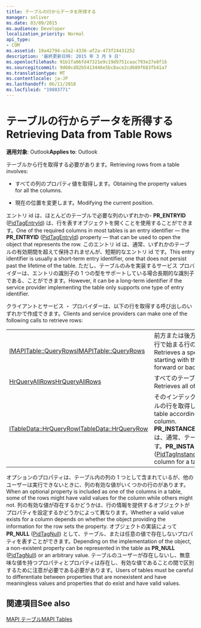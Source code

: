 ```yaml
---
title: テーブルの行からデータを所得する
manager: soliver
ms.date: 03/09/2015
ms.audience: Developer
localization_priority: Normal
api_type:
- COM
ms.assetid: 19a42794-a3a2-4336-af2a-473f24431252
description: '最終更新日時: 2015 年 3 月 9 日'
ms.openlocfilehash: 91b1fa06fd47321e9c19d9751caac793e27e8f16
ms.sourcegitcommit: 9d60cd82b5413446e5bc8ace2cd689f683fb41a7
ms.translationtype: MT
ms.contentlocale: ja-JP
ms.lasthandoff: 06/11/2018
ms.locfileid: "19803771"
---
```

# <a name="retrieving-data-from-table-rows"></a><span data-ttu-id="76d0d-103">テーブルの行からデータを所得する</span><span class="sxs-lookup"><span data-stu-id="76d0d-103">Retrieving Data from Table Rows</span></span>

  
  
<span data-ttu-id="76d0d-104">**適用対象**: Outlook</span><span class="sxs-lookup"><span data-stu-id="76d0d-104">**Applies to**: Outlook</span></span> 
  
<span data-ttu-id="76d0d-105">テーブルから行を取得する必要があります。</span><span class="sxs-lookup"><span data-stu-id="76d0d-105">Retrieving rows from a table involves:</span></span>
  
- <span data-ttu-id="76d0d-106">すべての列のプロパティ値を取得します。</span><span class="sxs-lookup"><span data-stu-id="76d0d-106">Obtaining the property values for all the columns.</span></span>
    
- <span data-ttu-id="76d0d-107">現在の位置を変更します。</span><span class="sxs-lookup"><span data-stu-id="76d0d-107">Modifying the current position.</span></span>
    
<span data-ttu-id="76d0d-108">エントリ id は、ほとんどのテーブルで必要な列のいずれかの- **PR_ENTRYID** ([PidTagEntryId](pidtagentryid-canonical-property.md)) は、行を表すオブジェクトを開くことを使用することができます。</span><span class="sxs-lookup"><span data-stu-id="76d0d-108">One of the required columns in most tables is an entry identifier — the **PR_ENTRYID** ([PidTagEntryId](pidtagentryid-canonical-property.md)) property — that can be used to open the object that represents the row.</span></span> <span data-ttu-id="76d0d-109">このエントリ id は、通常、いずれかのテーブルの有効期間を超えて保持されませんが、短期的なエントリ id です。</span><span class="sxs-lookup"><span data-stu-id="76d0d-109">This entry identifier is usually a short-term entry identifier, one that does not persist past the lifetime of the table.</span></span> <span data-ttu-id="76d0d-110">ただし、テーブルのみを実装するサービス プロバイダーは、エントリの識別子の 1 つの型をサポートしている場合長期的な識別子である、ことができます。</span><span class="sxs-lookup"><span data-stu-id="76d0d-110">However, it can be a long-term identifier if the service provider implementing the table only supports one type of entry identifier.</span></span>
  
<span data-ttu-id="76d0d-111">クライアントとサービス ・ プロバイダーは、以下の行を取得する呼び出しのいずれかで作成できます。</span><span class="sxs-lookup"><span data-stu-id="76d0d-111">Clients and service providers can make one of the following calls to retrieve rows:</span></span>
  
|||
|:-----|:-----|
|[<span data-ttu-id="76d0d-112">IMAPITable::QueryRows</span><span class="sxs-lookup"><span data-stu-id="76d0d-112">IMAPITable::QueryRows</span></span>](imapitable-queryrows.md) <br/> |<span data-ttu-id="76d0d-113">前方または後方のいずれかの方向の現在の行で始まる行の指定した数を取得します。</span><span class="sxs-lookup"><span data-stu-id="76d0d-113">Retrieves a specified number of rows starting with the current row in either a forward or backward direction.</span></span>  <br/> |
|[<span data-ttu-id="76d0d-114">HrQueryAllRows</span><span class="sxs-lookup"><span data-stu-id="76d0d-114">HrQueryAllRows</span></span>](hrqueryallrows.md) <br/> |<span data-ttu-id="76d0d-115">すべてのテーブルの行を取得します。</span><span class="sxs-lookup"><span data-stu-id="76d0d-115">Retrieves all of the rows in a table.</span></span>  <br/> |
|[<span data-ttu-id="76d0d-116">ITableData::HrQueryRow</span><span class="sxs-lookup"><span data-stu-id="76d0d-116">ITableData::HrQueryRow</span></span>](itabledata-hrqueryrow.md) <br/> |<span data-ttu-id="76d0d-117">そのインデックス列の値に基づいてテーブルの行を取得します。</span><span class="sxs-lookup"><span data-stu-id="76d0d-117">Retrieves a row in a table according to the value of its index column.</span></span> <span data-ttu-id="76d0d-118">**PR_INSTANCE_KEY**([PidTagInstanceKey](pidtaginstancekey-canonical-property.md)) は、通常、テーブルのインデックスの列です。</span><span class="sxs-lookup"><span data-stu-id="76d0d-118">**PR_INSTANCE_KEY** ([PidTagInstanceKey](pidtaginstancekey-canonical-property.md)) is usually the index column for a table.</span></span>  <br/> |
   
<span data-ttu-id="76d0d-119">オプションのプロパティは、テーブル内の列の 1 つとして含まれているが、他のユーザーは実行できないときに、列の有効な値がいくつかの行のがあります。</span><span class="sxs-lookup"><span data-stu-id="76d0d-119">When an optional property is included as one of the columns in a table, some of the rows might have valid values for the column while others might not.</span></span> <span data-ttu-id="76d0d-120">列の有効な値が存在するかどうかは、行の情報を提供するオブジェクトがプロパティを設定するかどうかによって異なります。</span><span class="sxs-lookup"><span data-stu-id="76d0d-120">Whether a valid value exists for a column depends on whether the object providing the information for the row sets the property.</span></span> <span data-ttu-id="76d0d-121">オブジェクトの実装によって**PR_NULL** ([PidTagNull](pidtagnull-canonical-property.md)) として、テーブル、または任意の値で存在しないプロパティを表すことができます。</span><span class="sxs-lookup"><span data-stu-id="76d0d-121">Depending on the implementation of the object, a non-existent property can be represented in the table as **PR_NULL** ([PidTagNull](pidtagnull-canonical-property.md)) or an arbitrary value.</span></span> <span data-ttu-id="76d0d-122">テーブルのユーザーが存在しないし、無意味な値を持つプロパティとプロパティは存在し、有効な値であることの間で区別するために注意が必要である必要があります。</span><span class="sxs-lookup"><span data-stu-id="76d0d-122">Users of tables must be careful to differentiate between properties that are nonexistent and have meaningless values and properties that do exist and have valid values.</span></span> 
  
## <a name="see-also"></a><span data-ttu-id="76d0d-123">関連項目</span><span class="sxs-lookup"><span data-stu-id="76d0d-123">See also</span></span>



[<span data-ttu-id="76d0d-124">MAPI テーブル</span><span class="sxs-lookup"><span data-stu-id="76d0d-124">MAPI Tables</span></span>](mapi-tables.md)

